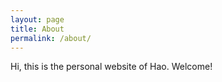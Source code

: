 ```yaml
---
layout: page
title: About
permalink: /about/
---
```


Hi, this is the personal website of Hao. Welcome!
